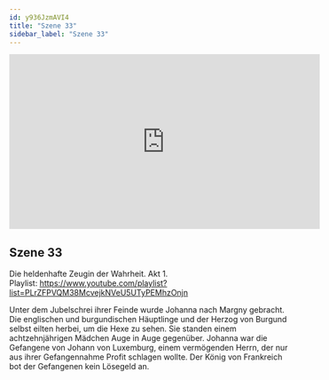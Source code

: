 ```yaml
---
id: y936JzmAVI4
title: "Szene 33"
sidebar_label: "Szene 33"
---
```


<div class="video-float-container">
  <iframe
    width="560"
    height="315"
    src="https://www.youtube.com/embed/y936JzmAVI4"
    title="YouTube video player"
    frameborder="0"
    allow="accelerometer; autoplay; clipboard-write; encrypted-media; gyroscope; picture-in-picture; web-share"
    referrerpolicy="strict-origin-when-cross-origin"
    allowfullscreen
  ></iframe>
</div>

## Szene 33

Die heldenhafte Zeugin der Wahrheit. Akt 1.   
Playlist: https://www.youtube.com/playlist?list=PLrZFPVQM38McvejkNVeU5UTyPEMhzOnjn 

Unter dem Jubelschrei ihrer Feinde wurde Johanna nach Margny gebracht. Die englischen und burgundischen Häuptlinge und der Herzog von Burgund selbst eilten herbei, um die Hexe zu sehen. Sie standen einem achtzehnjährigen Mädchen Auge in Auge gegenüber. Johanna war die Gefangene von Johann von Luxemburg, einem vermögenden Herrn, der nur aus ihrer Gefangennahme Profit schlagen wollte. Der König von Frankreich bot der Gefangenen kein Lösegeld an.
